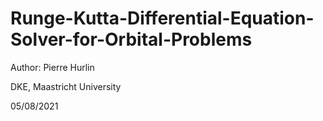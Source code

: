 # Runge-Kutta-Differential-Equation-Solver-for-Orbital-Problems
Author: Pierre Hurlin

DKE, Maastricht University

05/08/2021

